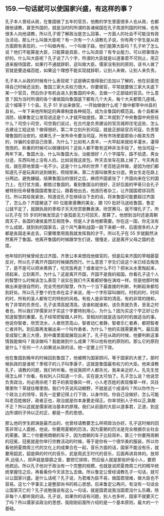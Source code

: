 ## 159.一句话就可以使国家兴盛，有这样的事？
孔子本人曾经从政，在鲁国做了五年的官员，他教的学生里面很多人也从政，也都跟他请教，甚至外国的，就是当时的所谓的各诸侯国在孔子周游列国的时候，也有很多人向他请教，所以孔子很了解政治是怎么回事，一方面人的社会不可能没有政治活动，那么什么叫做大臣呢？有一次有一个人请教孔子说，你有两个学生是从政方面颇有表现的，一个叫做冉有，一个叫做子路，他们能算大臣吗？孔子听了怎么说？他们不能算是大臣，只能算是具臣，什么叫具臣？有专业能力，可以把事情办好的。什么叫大臣呢？孔子说了八个字，所谓的大臣就是以道事君不可则止，用正道来服侍国君，如果行不通就辞职，这叫做大臣。儒家没有别的原则，读书人做了官就是要造福百姓，如果这个理想不能实现就辞职，让别人来做，让别人来负责。


孔子本人从政的时候有什么表现呢？这是确实值得我们去加以了解的，他在前面觉得自己时候还没到，鲁国三家大夫权力很大，你要做官，平常就要做三家大夫底下某一个官员，然后你才有机会进入到鲁国的中央，去做一个正部级的官员。什么意思？因为当时所谓的各个诸侯国向鲁国底下都有几个大夫，每个大夫都管几座城，这个城等于 1 个县。孔子 51 岁出来做官，一开始做做什么呢？做中都宰中州县的县长。一年下来他所制定的典章制度各种规范，成为全鲁国的模范县。各个县都来消防，结果鲁定公发现说这是个人才就开始提拔。第二年就到了中央鲁国中央担任什么？司空小司空，司空我们说过，在古代是负责建设的官员城邦住宅这些，怎么去建设工程这些？做得很好。第二年立刻升到司寇，就是正部级官员司寇，负责管理鲁国的治安的。结果孔子一发布命令要当司寇，所有市场里面那些小贩卖东西的，诈骗的全部自己改善，为什么？比如有人卖羊，一大早起来就给羊灌水，灌得饱饱的，称重的时候可以做赚钱吗？这些人都不敢有这种非法手段了。他当司寇一两年下来，鲁国大治，什么叫鲁国大治，治能很好！八个字描写，路不拾遗，男女分途，东西叫地上没有人捡。比如说我这皮包，昨天去坐车在路上掉了。今天再去找，就在原地里面一毛不少。这是个什么样的世界？老百姓这样做，是因为他们都知道孔子是玩真的说到做到，照规矩来。第二方面叫做男女分途。男女生走在路上分两边，避免嫌疑。结果鲁国治的很好之后，麻烦齐国紧张了！齐国向来在它的国力上，在打仗方面，都胜过鲁国的。看到鲁国治的很好，正好后面的甲骨只会孔子被特别任命替鲁国国君鲁定公，跟着他出去，他游历者杂工，让齐国国君铩羽而归。所以其给我紧张，知道说孔子在继续治下去的话，将来鲁国可能要超过齐国了，怎么办？齐国舅送了 80 位能歌善舞的美女，跟 120 批好马送给鲁国，鲁定公就不定了，就跟执政的季桓子天天欣赏歌舞表演，欣赏赛马，就不理孔子了。所以孔子在 55 岁的时候发现这个是孤臣无力可回天，那算了。他想到当时还是周朝周天子，各国的诸侯虽然互相竞争，但是人才各地都需要。你在这一国，你无法有什么成就，就到别的国家去，这个风气春秋战国一路下来都一样，后面很多的人才都是各国走来走去，只要哪里用我我就发挥我的才干。所以孔子在 55 岁就毅然决然离开了鲁国。他离开鲁国的时候跟学生们说，慢慢走，这是离开父母之国的态度。


他年轻的时候曾经去过齐国，齐景公本来想找他做官的，但是后来齐国的宰相晏婴反对，所以孔子离开齐国的时候揭西而行。什么意思？学生们说这个米已经去掏洗了，是不是可以把米煮熟了，吃完饭再走？或者说什么不行？把米从水里掏起来，捞起来，立刻离开。为什么？这是离开齐国，齐国不是我的祖国。你看孔子这个人的智慧什么时候该怎么表现？说实在我们今天看都好像在演戏一样。但是他那时候做出来是很自然的，完全凭他的智慧，作为一个当下最直接的判断，判断起来都恰到好处。所以孔子整个的生命在孟子来说，用一个字形容叫做时。时机的时，时间的时，所有的圣人都有它的特别的风格。有些人是非常的清高，有的非常的随和，有了非常的负责任，孔子该清高就清高，该谁和就谁和，该负责就负责，至圣之时者也。所以我们学儒家对于实这个字要特别用心，为什么？因为实这个字正好让你知道智慧的重要。孔子经常把智跟人并列，至相对的就是适当的时机做适当的事。他说你智者，欣赏流水，人者欣赏高山，智者动仁者静，智者乐仁者寿，都把智者仁者并列。到后面再发展出来一个叫作勇者，为什么？他的实践需要勇气，最后面变成智仁勇三大德，到中庸里面就展现出来了。孔子在从政的时候，他要判断这事情我能做吗？我该做吗？我能做到什么成果？所以他有他的原则的。那么它的原则是什么？任何一个人如果说从政的话，他一定要上行下效。


他在鲁国到晚年的时候回到鲁国了，他被聘为国家顾问，等于国家的大佬了。那时候执政的是谁呢？季桓子的儿子叫季康子，这就是鲁国最有权力的大臣。他来请教孔子，请教的问题，我们听听看。他说我把坏人都杀光，我来亲近好人。孔先生觉得怎么样？你看，有权利人只知道一个杀，实在是太可怕了。孔子怎么说？他说您负责政治，何必用杀呢？君子的表现像风一样，小人老百姓的表现像草一样，风往哪里吹？草就往哪里倒。我们今天说风动朝野，不就是这个成语吗？所以你作为一个政治上的领导，首先一定要记得上行下效，以身作则。你自己没做好，怎么可能叫老百姓做好，政者正也，政治就是你本身要走得正。你率领别人子帅以正,孰敢不正？所以这就是儒家政治基本的原理。我们从前面的大臣以道事君，正道，到这边所谓的子帅以正的正，都是一贯的思想。


那么他的学生颜渊是最杰出的，也曾经请教要怎么样把政治办好。孔子这时候的回答非常让人震撼，他说，你要用夏朝的历法，因为夏朝的历法是完全根据农业社会的需要。第二个你要用商朝的车子，因为商朝的车子比较简朴。第三个你要用周朝的冠冕，冠冕就是你举行宗教活动的时候，等于是你有一个很华美的服装，所以你看他把夏商周三代的文化上的成果合在一起，音乐方面的话，国家不能没有乐，就要用韶武，韶是舜的时代的音乐，武是周武王时代的音乐，后面再讲具体的。放郑声,远佞人，郑声就是靡靡之音，要把它排除，然后佞人就是那些奸佞小人，要把他疏远。所以孔子他对于政治有一个完整的规模，也就是说把夏商周三代的精华统统掌握住之后，再看看你今天该怎么去做。所以鲁定公曾经请教孔子一句话，就可以让国家兴盛。是什么话呢？孔子说，为君难为臣不易，做国君很难，做大臣也不容易。这七个字事实上是整部尚书的核心思想。后来鲁定公再问，有没有一句话会让国家灭亡的？孔子说勉强说有这么一句话，就是国君说我当国君没什么乐趣，除非每个人都听我的话。孔子说，如果你的话有问题，别人也多听，国家不就要灭亡了吗？所以儒家谈政治的思想，我刚刚前面所介绍的是一个基本原则，最大的一个基础。

